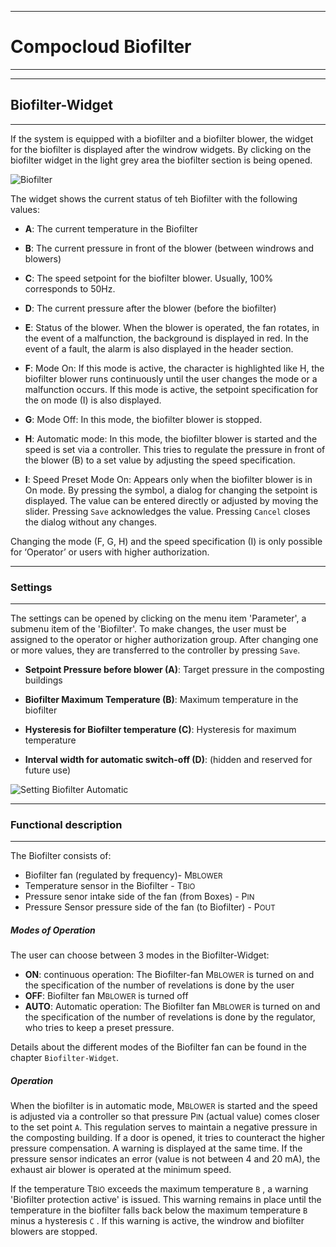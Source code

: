 ___

# Compocloud Biofilter
___


___

## Biofilter-Widget
___

If the system is equipped with a biofilter and a biofilter blower, the widget for the biofilter is displayed after the windrow widgets. 
By clicking on the biofilter widget in the light grey area the biofilter section is being opened.

![Biofilter](/assets/images/Docs/Compocloud/Biofilter.png)

The widget shows the current status of teh Biofilter with the following values:

- **A**: The current temperature in the Biofilter

- **B**: The current pressure in front of the blower (between windrows and blowers)

- **C**: The speed setpoint for the biofilter blower. Usually, 100% corresponds to 50Hz.

- **D**: The current pressure after the blower (before the biofilter)

- **E**: Status of the blower. When the blower is operated, the fan rotates, in the event of a malfunction, the background is displayed in red. In the event of a fault, the alarm is also displayed in the header section.

- **F**: Mode On: If this mode is active, the character is highlighted like H, the biofilter blower runs continuously until the user changes the mode or a malfunction occurs. If this mode is active, the setpoint specification for the on mode (I) is also displayed. 

- **G**: Mode Off: In this mode, the biofilter blower is stopped.

- **H**: Automatic mode: In this mode, the biofilter blower is started and the speed is set via a controller. This tries to regulate the pressure in front of the blower (B) to a set value by adjusting the speed specification.

- **I**: Speed Preset Mode On: Appears only when the biofilter blower is in On mode. By pressing the symbol, a dialog for changing the setpoint is displayed. The value can be entered directly or adjusted by moving the slider. Pressing `Save` acknowledges the value. Pressing `Cancel` closes the dialog without any changes.

Changing the mode (F, G, H) and the speed specification (I) is only possible for ‘Operator’ or users with higher authorization.

___

### Settings
___

The settings can be opened by clicking on the menu item 'Parameter', a submenu item of the 'Biofilter'. To make changes, the user must be assigned to the operator or higher authorization group. After changing one or more values, they are transferred to the controller by pressing `Save`.

- **Setpoint Pressure before blower (A)**: Target pressure in the composting buildings

- **Biofilter Maximum Temperature (B)**: Maximum temperature in the biofilter

- **Hysteresis for Biofilter temperature (C)**: Hysteresis for maximum temperature

- **Interval width for automatic switch-off (D)**: (hidden and reserved for future use)

![Setting Biofilter Automatic](/assets/images/Docs/Compocloud/SettingBiofilterAutomatic.png)

___

### Functional description
___

The Biofilter consists of:

- Biofilter fan (regulated by frequency)- M<small>BLOWER</small>
- Temperature sensor in the Biofilter - T<small>BIO</small>
- Pressure senor intake side of the fan (from Boxes) - P<small>IN</small>
- Pressure Sensor pressure side of the fan (to Biofilter) - P<small>OUT</small>

##### Modes of Operation

The user can choose between 3 modes in the Biofilter-Widget:

- **ON**: continuous operation: The Biofilter-fan M<small>BLOWER</small> is turned on and the specification of the number of revelations is done by the user
- **OFF**: Biofilter fan  M<small>BLOWER</small> is turned off
- **AUTO**: Automatic operation: The Biofilter fan M<small>BLOWER</small> is turned on and the specification of the number of revelations is done by the regulator, who tries to keep a preset pressure.

Details about the different modes of the Biofilter fan can be found in the chapter `Biofilter-Widget`.

##### Operation

When the biofilter is in automatic mode, M<small>BLOWER</small> is started and the speed is adjusted via a controller so that pressure P<small>IN</small> (actual value) comes closer to the set point `A`. This regulation serves to maintain a negative pressure in the composting building. If a door is opened, it tries to counteract the higher pressure compensation. A warning is displayed at the same time. If the pressure sensor indicates an error (value is not between 4 and 20 mA), the exhaust air blower is operated at the minimum speed.

If the temperature T<small>BIO</small> exceeds the maximum temperature `B` , a warning 'Biofilter protection active' is issued. This warning remains in place until the temperature in the biofilter falls back below the maximum temperature `B` minus a hysteresis `C` . If this warning is active, the windrow and biofilter blowers are stopped.
